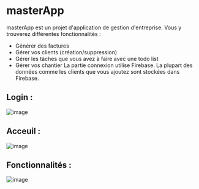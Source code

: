 # masterApp

masterApp est un projet d'application de gestion d'entreprise.
Vous y trouverez différentes fonctionnalités : 
- Générer des factures 
- Gérer vos clients (création/suppression)
- Gérer les tâches que vous avez à faire avec une todo list
- Gérer vos chantier 
La partie connexion utilise Firebase.
La plupart des données comme les clients que vous ajoutez sont stockées dans Firebase.

## Login :
![image](https://github.com/Oline77/masterApp/assets/64975800/88fa00e4-6b4c-446b-8ab9-ce7b259ef7af)

## Acceuil :
![image](https://github.com/Oline77/masterApp/assets/64975800/adc6a790-959c-422d-bfbb-4200143f406e)

## Fonctionnalités :
![image](https://github.com/Oline77/masterApp/assets/64975800/ec6e5b37-5713-45fe-a48d-5138822f1ef8)
